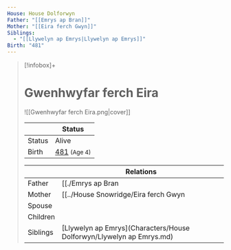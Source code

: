 ```yaml
---
House: House Dolforwyn
Father: "[[Emrys ap Bran]]"
Mother: "[[Eira ferch Gwyn]]"
Siblings:
  - "[[Llywelyn ap Emrys|Llywelyn ap Emrys]]"
Birth: "481"
---
```

> [!infobox]+
> # Gwenhwyfar ferch Eira
> ![[Gwenhwyfar ferch Eira.png|cover]]
>
>|| Status   |
> | ---- | ---- |
> |Status| Alive|
> |Birth| [481](481) <small>(Age 4)</small> |
>
>|| Relations   |
> | ---- | ---- |
> | Father | [[./Emrys ap Bran|Emrys ap Bran]] |
> | Mother | [[../House Snowridge/Eira ferch Gwyn|Eira ferch Gwyn]] |
> | Spouse |  |
> | Children|  |
> | Siblings | [Llywelyn ap Emrys](Characters/House Dolforwyn/Llywelyn ap Emrys.md)|
>  

